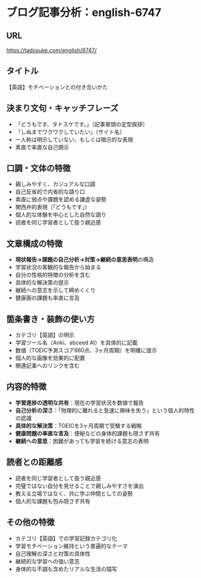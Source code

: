 # ブログ記事分析：english-6747

## URL
https://tadosuke.com/english/6747/

## タイトル
【英語】モチベーションとの付き合いかた

## 決まり文句・キャッチフレーズ
- 「どうもです、タドスケです。」（記事冒頭の定型挨拶）
- 「しぬまでワクワクしていたい」（サイト名）
- 一人称は明示していない、もしくは暗示的な表現
- 素直で率直な自己開示

## 口調・文体の特徴
- 親しみやすく、カジュアルな口調
- 自己反省的で内省的な語り口
- 素直に弱点や課題を認める謙虚な姿勢
- 関西弁的表現（「どうもです」）
- 個人的な体験を中心とした自然な語り
- 読者を同じ学習者として扱う親近感

## 文章構成の特徴
- **現状報告→課題の自己分析→対策→継続の意思表明**の構造
- 学習状況の客観的な報告から始まる
- 自分の性格的特徴の分析を含む
- 具体的な解決策の提示
- 継続への意志を示して締めくくり
- 健康面の課題も率直に言及

## 箇条書き・装飾の使い方
- カテゴリ【英語】の明示
- 学習ツール名（Anki、abceed AI）を具体的に記載
- 数値（TOEIC予測スコア860点、3ヶ月周期）を明確に提示
- 個人的な画像を効果的に配置
- 関連記事へのリンクを含む

## 内容的特徴
- **学習進捗の透明な共有**：現在の学習状況を数値で報告
- **自己分析の深さ**：「物理的に離れると急速に興味を失う」という個人的特性の認識
- **具体的な解決策**：TOEICを3ヶ月周期で受験する戦略
- **健康問題の率直な言及**：便秘などの身体的課題も隠さず共有
- **継続への意思**：困難があっても学習を続ける意志の表明

## 読者との距離感
- 読者を同じ学習者として扱う親近感
- 完璧ではない自分を見せることで親しみやすさを演出
- 教える立場ではなく、共に学ぶ仲間としての姿勢
- 個人的な課題も包み隠さず共有

## その他の特徴
- カテゴリ【英語】での学習記録カテゴリ化
- 学習モチベーション維持という普遍的なテーマ
- 自己理解の深さと対策の具体性
- 継続的な学習への強い意志
- 身体的な不調も含めたリアルな生活の描写